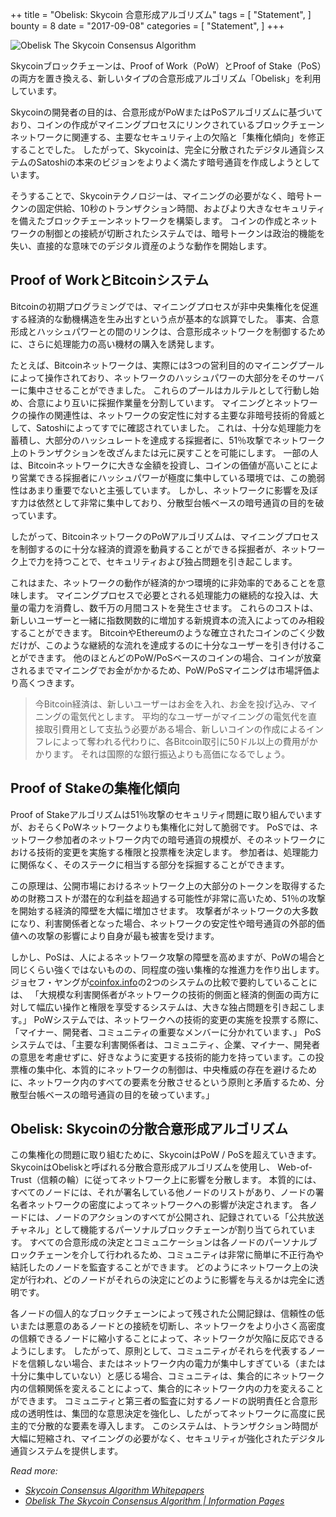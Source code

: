 ++
title = "Obelisk: Skycoin 合意形成アルゴリズム"
tags = [
    "Statement",
]
bounty = 8
date = "2017-09-08"
categories = [
    "Statement",
]
+++

![Obelisk The Skycoin Consensus Algorithm](/img/obelisk-the-skycoin-consensus-algorithm.png)

Skycoinブロックチェーンは、Proof of Work（PoW）とProof of Stake（PoS）の両方を置き換える、新しいタイプの合意形成アルゴリズム「Obelisk」を利用しています。

Skycoinの開発者の目的は、合意形成がPoWまたはPoSアルゴリズムに基づいており、コインの作成がマイニングプロセスにリンクされているブロックチェーンネットワークに関連する、主要なセキュリティ上の欠陥と「集権化傾向」を修正することでした。
したがって、Skycoinは、完全に分散されたデジタル通貨システムのSatoshiの本来のビジョンをよりよく満たす暗号通貨を作成しようとしています。

そうすることで、Skycoinテクノロジーは、マイニングの必要がなく、暗号トークンの固定供給、10秒のトランザクション時間、およびより大きなセキュリティを備えたブロックチェーンネットワークを構築します。
コインの作成とネットワークの制御との接続が切断されたシステムでは、暗号トークンは政治的機能を失い、直接的な意味でのデジタル資産のような動作を開始します。

## Proof of WorkとBitcoinシステム

Bitcoinの初期プログラミングでは、マイニングプロセスが非中央集権化を促進する経済的な動機構造を生み出すという点が基本的な誤算でした。
事実、合意形成とハッシュパワーとの間のリンクは、合意形成ネットワークを制御するために、さらに処理能力の高い機材の購入を誘発します。

たとえば、Bitcoinネットワークは、実際には3つの営利目的のマイニングプールによって操作されており、ネットワークのハッシュパワーの大部分をそのサーバーに集中させることができました。
これらのプールはカルテルとして行動し始め、合意により互いに採掘作業量を分割しています。
マイニングとネットワークの操作の関連性は、ネットワークの安定性に対する主要な非暗号技術的脅威として、Satoshiによってすでに確認されていました。
これは、十分な処理能力を蓄積し、大部分のハッシュレートを達成する採掘者に、51％攻撃でネットワーク上のトランザクションを改ざんまたは元に戻すことを可能にします。
一部の人は、Bitcoinネットワークに大きな金額を投資し、コインの価値が高いことにより営業できる採掘者にハッシュパワーが極度に集中している環境では、この脆弱性はあまり重要でないと主張しています。
しかし、ネットワークに影響を及ぼす力は依然として非常に集中しており、分散型台帳ベースの暗号通貨の目的を破っています。

したがって、BitcoinネットワークのPoWアルゴリズムは、マイニングプロセスを制御するのに十分な経済的資源を動員することができる採掘者が、ネットワーク上で力を持つことで、セキュリティおよび独占問題を引き起こします。

これはまた、ネットワークの動作が経済的かつ環境的に非効率的であることを意味します。
マイニングプロセスで必要とされる処理能力の継続的な投入は、大量の電力を消費し、数千万の月間コストを発生させます。
これらのコストは、新しいユーザーと一緒に指数関数的に増加する新規資本の流入によってのみ相殺することができます。
BitcoinやEthereumのような確立されたコインのごく少数だけが、このような継続的な流れを達成するのに十分なユーザーを引き付けることができます。
他のほとんどのPoW/PoSベースのコインの場合、コインが放棄されるまでマイニングでお金がかかるため、PoW/PoSマイニングは市場評価より高くつきます。

>今Bitcoin経済は、新しいユーザーはお金を入れ、お金を投げ込み、マイニングの電気代とします。
平均的なユーザーがマイニングの電気代を直接取引費用として支払う必要がある場合、新しいコインの作成によるインフレによって奪われる代わりに、各Bitcoin取引に50ドル以上の費用がかかります。 
それは国際的な銀行振込よりも高価になるでしょう。

## Proof of Stakeの集権化傾向

Proof of Stakeアルゴリズムは51％攻撃のセキュリティ問題に取り組んでいますが、おそらくPoWネットワークよりも集権化に対して脆弱です。
PoSでは、ネットワーク参加者のネットワーク内での暗号通貨の規模が、そのネットワークにおける技術的変更を実施する権限と投票権を決定します。
参加者は、処理能力に関係なく、そのステークに相当する部分を採掘することができます。

この原理は、公開市場におけるネットワーク上の大部分のトークンを取得するための財務コストが潜在的な利益を超過する可能性が非常に高いため、51％の攻撃を開始する経済的障壁を大幅に増加させます。
攻撃者がネットワークの大多数になり、利害関係者となった場合、ネットワークの安定性や暗号通貨の外部的価値への攻撃の影響により自身が最も被害を受けます。

しかし、PoSは、人によるネットワーク攻撃の障壁を高めますが、PoWの場合と同じくらい強くではないものの、同程度の強い集権的な推進力を作り出します。
ジョセフ・ヤングが[coinfox.info](http://www.coinfox.info/)の2つのシステムの比較で要約していることには、
「大規模な利害関係者がネットワークの技術的側面と経済的側面の両方に対して幅広い操作と権限を享受するシステムは、大きな独占問題を引き起こします。」
PoWシステムでは、ネットワークへの技術的変更の実施を投票する際に、「マイナー、開発者、コミュニティの重要なメンバーに分かれています、」
PoSシステムでは、「主要な利害関係者は、コミュニティ、企業、マイナー、開発者の意思を考慮せずに、好きなように変更する技術的能力を持っています。この投票権の集中化、本質的にネットワークの制御は、中央権威の存在を避けるために、ネットワーク内のすべての要素を分散させるという原則と矛盾するため、分散型台帳ベースの暗号通貨の目的を破っています。」

## Obelisk: Skycoinの分散合意形成アルゴリズム

この集権化の問題に取り組むために、SkycoinはPoW / PoSを超えていきます。
SkycoinはObeliskと呼ばれる分散合意形成アルゴリズムを使用し、 Web-of-Trust（信頼の輪）に従ってネットワーク上に影響を分散します。
本質的には、すべてのノードには、それが署名している他ノードのリストがあり、ノードの署名者ネットワークの密度によってネットワークへの影響が決定されます。
各ノードには、ノードのアクションのすべてが公開され、記録されている「公共放送チャネル」として機能するパーソナルブロックチェーンが割り当てられています。
すべての合意形成の決定とコミュニケーションは各ノードのパーソナルブロックチェーンを介して行われるため、コミュニティは非常に簡単に不正行為や結託したのノードを監査することができます。
どのようにネットワーク上の決定が行われ、どのノードがそれらの決定にどのように影響を与えるかは完全に透明です。

各ノードの個人的なブロックチェーンによって残された公開記録は、信頼性の低いまたは悪意のあるノードとの接続を切断し、ネットワークをより小さく高密度の信頼できるノードに縮小することによって、ネットワークが欠陥に反応できるようにします。
したがって、原則として、コミュニティがそれらを代表するノードを信頼しない場合、またはネットワーク内の電力が集中しすぎている（または十分に集中していない）と感じる場合、コミュニティは、集合的にネットワーク内の信頼関係を変えることによって、集合的にネットワーク内の力を変えることができます。
コミュニティと第三者の監査に対するノードの説明責任と合意形成の透明性は、集団的な意思決定を強化し、したがってネットワークに高度に民主的で分散的な要素を導入します。
このシステムは、トランザクション時間が大幅に短縮され、マイニングの必要がなく、セキュリティが強化されたデジタル通貨システムを提供します。

*Read more:*

* *[Skycoin Consensus Algorithm Whitepapers](https://www.skycoin.net/whitepapers)*
* *[Obelisk The Skycoin Consensus Algorithm | Information Pages](/overview/obelisk-skycoin-consensus-algorithm-information-pages/)*
